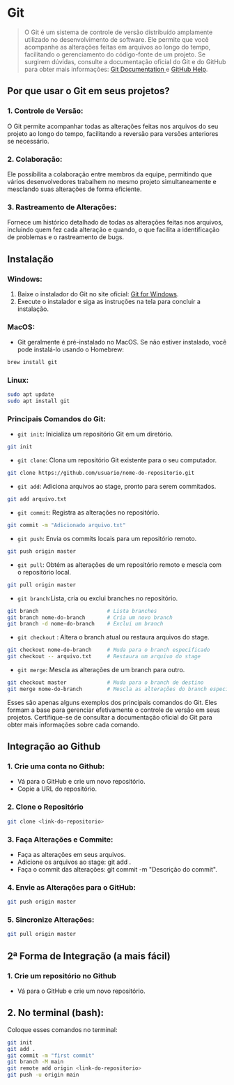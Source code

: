 # Git 
<blockquote> O Git é um sistema de controle de versão distribuído amplamente utilizado no desenvolvimento de software. Ele permite que você acompanhe as alterações feitas em arquivos ao longo do tempo, facilitando o gerenciamento do código-fonte de um projeto. Se surgirem dúvidas, consulte a documentação oficial do Git e do GitHub para obter mais informações: <a href='https://git-scm.com/doc'>Git Documentation </a> e <a href='https://docs.github.com/en'> GitHub Help</a>.
</blockquote>

## Por que usar o Git em seus projetos?

### 1. Controle de Versão: 

O Git permite acompanhar todas as alterações feitas nos arquivos do seu projeto ao longo do tempo, facilitando a reversão para versões anteriores se necessário.

### 2. Colaboração:

Ele possibilita a colaboração entre membros da equipe, permitindo que vários desenvolvedores trabalhem no mesmo projeto simultaneamente e mesclando suas alterações de forma eficiente.

### 3. Rastreamento de Alterações:

Fornece um histórico detalhado de todas as alterações feitas nos arquivos, incluindo quem fez cada alteração e quando, o que facilita a identificação de problemas e o rastreamento de bugs.

## Instalação

### Windows:
1. Baixe o instalador do Git no site oficial: <a href='https://gitforwindows.org/'>Git for Windows</a>.
2. Execute o instalador e siga as instruções na tela para concluir a instalação.

### MacOS:
- Git geralmente é pré-instalado no MacOS. Se não estiver instalado, você pode instalá-lo usando o Homebrew:

```bash
brew install git
```

### Linux:

```bash
sudo apt update
sudo apt install git
```

### Principais Comandos do Git:

- <code>git init</code>: Inicializa um repositório Git em um diretório.

```bash
git init
```

- <code>git clone</code>: Clona um repositório Git existente para o seu computador.

```bash
git clone https://github.com/usuario/nome-do-repositorio.git
```

- <code>git add</code>: Adiciona arquivos ao stage, pronto para serem commitados.

```bash
git add arquivo.txt
```

- <code>git commit</code>: Registra as alterações no repositório.

```bash
git commit -m "Adicionado arquivo.txt"
```

- <code>git push</code>: Envia os commits locais para um repositório remoto.

```bash
git push origin master
```

- <code>git pull</code>: Obtém as alterações de um repositório remoto e mescla com o repositório local.

```bash
git pull origin master
```

- <code>git branch</code>:Lista, cria ou exclui branches no repositório.

```bash
git branch                      # Lista branches
git branch nome-do-branch       # Cria um novo branch
git branch -d nome-do-branch    # Exclui um branch
```

- <code>git checkout</code> : Altera o branch atual ou restaura arquivos do stage.


```bash
git checkout nome-do-branch     # Muda para o branch especificado
git checkout -- arquivo.txt     # Restaura um arquivo do stage
```


- <code>git merge</code>: Mescla as alterações de um branch para outro.

```bash
git checkout master             # Muda para o branch de destino
git merge nome-do-branch        # Mescla as alterações do branch especificado
```

Esses são apenas alguns exemplos dos principais comandos do Git. Eles formam a base para gerenciar efetivamente o controle de versão em seus projetos. Certifique-se de consultar a documentação oficial do Git para obter mais informações sobre cada comando.


## Integração ao Github 

### 1. Crie uma conta no Github: 
- Vá para o GitHub e crie um novo repositório.
- Copie a URL do repositório.

### 2. Clone o Repositório

```bash
git clone <link-do-repositorio>
```

### 3. Faça Alterações e Commite:
- Faça as alterações em seus arquivos.
- Adicione os arquivos ao stage: git add .
- Faça o commit das alterações: git commit -m "Descrição do commit".

### 4.  Envie as Alterações para o GitHub:
```bash
git push origin master
```

### 5. Sincronize Alterações:
```bash
git pull origin master
```

## 2ª Forma de Integração (a mais fácil)

### 1. Crie um repositório no Github

- Vá para o GitHub e crie um novo repositório.

## 2. No terminal (bash):
Coloque esses comandos no terminal:

```bash
git init
git add .
git commit -m "first commit"
git branch -M main
git remote add origin <link-do-repositorio>
git push -u origin main
```

